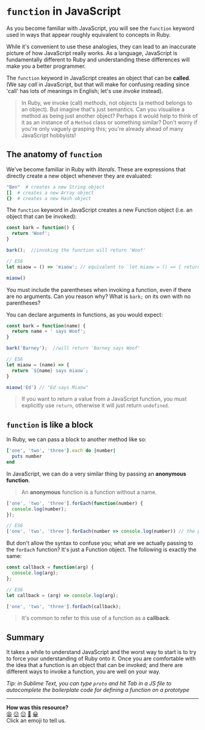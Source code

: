 # `function` in JavaScript

As you become familiar with JavaScript, you will see the `function` keyword used in ways that appear roughly equivalent to concepts in Ruby.

While it's convenient to use these analogies, they can lead to an inaccurate picture of how JavaScript really works.  As a language, JavaScript is fundamentally different to Ruby and understanding these differences will make you a better programmer.


The `function` keyword in JavaScript creates an object that can be **called**.  (We say _call_ in JavaScript, but that will make for confusing reading since 'call' has lots of meanings in English; let's use _invoke_ instead).

> In Ruby, we invoke (call) _methods_, not objects (a method belongs to an object).  But imagine that's just semantics.  Can you visualise a method as being just another object?  Perhaps it would help to think of it as an instance of a `Method` class or something similar?  Don't worry if you're only vaguely grasping this; you're already ahead of many JavaScript hobbyists!

## The anatomy of `function`
We've become familiar in Ruby with _literals_.  These are expressions that directly create a new object whenever they are evaluated:
```ruby
"Ben"  # creates a new String object
[]  # creates a new Array object
{}  # creates a new Hash object
```
The `function` keyword in JavaScript creates a new Function object (i.e. an object that can be invoked):
```javascript
const bark = function() {
  return 'Woof';
}

bark();  //invoking the function will return 'Woof'

// ES6
let miaow = () => 'miaow'; // equivalent to `let miaow = () => { return 'Miaow' }`; ommitting the {} allows for an implicit return

miaow()
```
You must include the parentheses when invoking a function, even if there are no arguments.  Can you reason why?  What is `bark;` on its own with no parentheses?

You can declare arguments in functions, as you would expect:
```javascript
const bark = function(name) {
  return name + ' says Woof';
}

bark('Barney');  //will return 'Barney says Woof'

// ES6
let miaow = (name) => {
  return `${name} says miaow`;
}

miaow('Ed') // "Ed says Miaow"
```
> If you want to return a value from a JavaScript function, you must explicitly use `return`, otherwise it will just return `undefined`.


## `function` is like a block

In Ruby, we can pass a block to another method like so:
```ruby
['one', 'two', 'three'].each do |number|
  puts number
end
```
In JavaScript, we can do a very similar thing by passing an **anonymous function**.
> An **anonymous** function is a function without a name.

```javascript
['one', 'two', 'three'].forEach(function(number) {
  console.log(number);
});

// ES6
['one', 'two', 'three'].forEach(number => console.log(number)) // the parentheses for the anonymous arrow function argument are not needed. Note how much more readable this is!

```

But don't allow the syntax to confuse you; what are we actually passing to the `forEach` function?  It's just a Function object.  The following is exactly the same:
```javascript
const callback = function(arg) {
  console.log(arg);
};

// ES6
let callback = (arg) => console.log(arg);

['one', 'two', 'three'].forEach(callback);  
```
> It's common to refer to this use of a function as a **callback**.


## Summary
It takes a while to understand JavaScript and the worst way to start is to try to force your understanding of Ruby onto it.  Once you are comfortable with the idea that a function is an object that can be invoked; and there are different ways to invoke a function, you are well on your way.

*Tip: in Sublime Text, you can type `proto` and hit Tab in a JS file to autocomplete the boilerplate code for defining a function on a prototype*

<!-- BEGIN GENERATED SECTION DO NOT EDIT -->

---

**How was this resource?**  
[😫](https://airtable.com/shrUJ3t7KLMqVRFKR?prefill_Repository=makersacademy/course&prefill_File=pills/js_functions.md&prefill_Sentiment=😫) [😕](https://airtable.com/shrUJ3t7KLMqVRFKR?prefill_Repository=makersacademy/course&prefill_File=pills/js_functions.md&prefill_Sentiment=😕) [😐](https://airtable.com/shrUJ3t7KLMqVRFKR?prefill_Repository=makersacademy/course&prefill_File=pills/js_functions.md&prefill_Sentiment=😐) [🙂](https://airtable.com/shrUJ3t7KLMqVRFKR?prefill_Repository=makersacademy/course&prefill_File=pills/js_functions.md&prefill_Sentiment=🙂) [😀](https://airtable.com/shrUJ3t7KLMqVRFKR?prefill_Repository=makersacademy/course&prefill_File=pills/js_functions.md&prefill_Sentiment=😀)  
Click an emoji to tell us.

<!-- END GENERATED SECTION DO NOT EDIT -->
